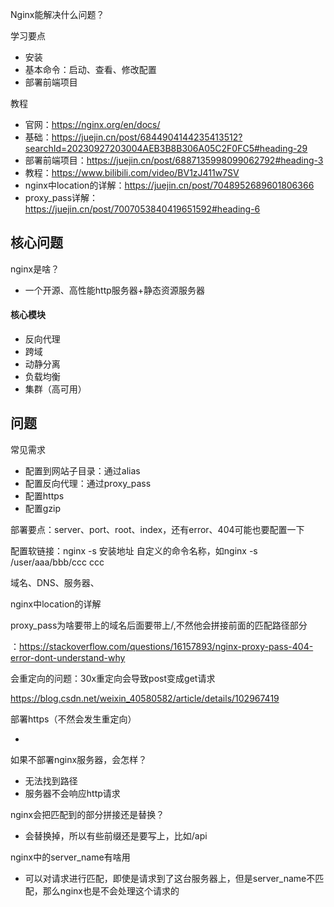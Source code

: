 Nginx能解决什么问题？

学习要点

- 安装
- 基本命令：启动、查看、修改配置
- 部署前端项目

教程

- 官网：https://nginx.org/en/docs/
- 基础：https://juejin.cn/post/6844904144235413512?searchId=20230927203004AEB3B8B306A05C2F0FC5#heading-29
- 部署前端项目：https://juejin.cn/post/6887135998099062792#heading-3
- 教程：https://www.bilibili.com/video/BV1zJ411w7SV
- nginx中location的详解：https://juejin.cn/post/7048952689601806366
- proxy_pass详解：https://juejin.cn/post/7007053840419651592#heading-6



## 核心问题

nginx是啥？

- 一个开源、高性能http服务器+静态资源服务器

#### 核心模块

- 反向代理
- 跨域
- 动静分离
- 负载均衡
- 集群（高可用）



## 问题

常见需求

- 配置到网站子目录：通过alias
- 配置反向代理：通过proxy_pass
- 配置https
- 配置gzip

部署要点：server、port、root、index，还有error、404可能也要配置一下

配置软链接：nginx -s 安装地址 自定义的命令名称，如nginx -s /user/aaa/bbb/ccc  ccc

域名、DNS、服务器、

nginx中location的详解

proxy_pass为啥要带上的域名后面要带上/,不然他会拼接前面的匹配路径部分

：https://stackoverflow.com/questions/16157893/nginx-proxy-pass-404-error-dont-understand-why

会重定向的问题：30x重定向会导致post变成get请求

https://blog.csdn.net/weixin_40580582/article/details/102967419

部署https（不然会发生重定向）

- 

如果不部署nginx服务器，会怎样？

- 无法找到路径
- 服务器不会响应http请求

nginx会把匹配到的部分拼接还是替换？

- 会替换掉，所以有些前缀还是要写上，比如/api

nginx中的server_name有啥用

- 可以对请求进行匹配，即使是请求到了这台服务器上，但是server_name不匹配，那么nginx也是不会处理这个请求的



